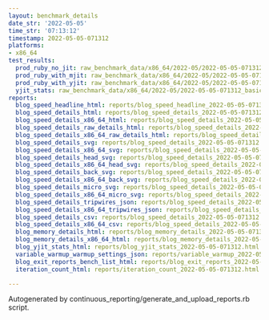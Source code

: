 ```yaml
---
layout: benchmark_details
date_str: '2022-05-05'
time_str: '07:13:12'
timestamp: 2022-05-05-071312
platforms:
- x86_64
test_results:
  prod_ruby_no_jit: raw_benchmark_data/x86_64/2022-05/2022-05-05-071312_basic_benchmark_prod_ruby_no_jit.json
  prod_ruby_with_mjit: raw_benchmark_data/x86_64/2022-05/2022-05-05-071312_basic_benchmark_prod_ruby_with_mjit.json
  prod_ruby_with_yjit: raw_benchmark_data/x86_64/2022-05/2022-05-05-071312_basic_benchmark_prod_ruby_with_yjit.json
  yjit_stats: raw_benchmark_data/x86_64/2022-05/2022-05-05-071312_basic_benchmark_yjit_stats.json
reports:
  blog_speed_headline_html: reports/blog_speed_headline_2022-05-05-071312.html
  blog_speed_details_html: reports/blog_speed_details_2022-05-05-071312.html
  blog_speed_details_x86_64_html: reports/blog_speed_details_2022-05-05-071312.x86_64.html
  blog_speed_details_raw_details_html: reports/blog_speed_details_2022-05-05-071312.raw_details.html
  blog_speed_details_x86_64_raw_details_html: reports/blog_speed_details_2022-05-05-071312.x86_64.raw_details.html
  blog_speed_details_svg: reports/blog_speed_details_2022-05-05-071312.svg
  blog_speed_details_x86_64_svg: reports/blog_speed_details_2022-05-05-071312.x86_64.svg
  blog_speed_details_head_svg: reports/blog_speed_details_2022-05-05-071312.head.svg
  blog_speed_details_x86_64_head_svg: reports/blog_speed_details_2022-05-05-071312.x86_64.head.svg
  blog_speed_details_back_svg: reports/blog_speed_details_2022-05-05-071312.back.svg
  blog_speed_details_x86_64_back_svg: reports/blog_speed_details_2022-05-05-071312.x86_64.back.svg
  blog_speed_details_micro_svg: reports/blog_speed_details_2022-05-05-071312.micro.svg
  blog_speed_details_x86_64_micro_svg: reports/blog_speed_details_2022-05-05-071312.x86_64.micro.svg
  blog_speed_details_tripwires_json: reports/blog_speed_details_2022-05-05-071312.tripwires.json
  blog_speed_details_x86_64_tripwires_json: reports/blog_speed_details_2022-05-05-071312.x86_64.tripwires.json
  blog_speed_details_csv: reports/blog_speed_details_2022-05-05-071312.csv
  blog_speed_details_x86_64_csv: reports/blog_speed_details_2022-05-05-071312.x86_64.csv
  blog_memory_details_html: reports/blog_memory_details_2022-05-05-071312.html
  blog_memory_details_x86_64_html: reports/blog_memory_details_2022-05-05-071312.x86_64.html
  blog_yjit_stats_html: reports/blog_yjit_stats_2022-05-05-071312.html
  variable_warmup_warmup_settings_json: reports/variable_warmup_2022-05-05-071312.warmup_settings.json
  blog_exit_reports_bench_list_html: reports/blog_exit_reports_2022-05-05-071312.bench_list.html
  iteration_count_html: reports/iteration_count_2022-05-05-071312.html

---
```

Autogenerated by continuous_reporting/generate_and_upload_reports.rb script.
